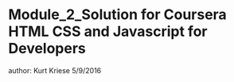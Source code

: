 # Module_2_Solution for Coursera HTML CSS and Javascript for Developers
author: Kurt Kriese 5/9/2016